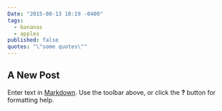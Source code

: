 ```yaml
---
Date: "2015-08-13 18:19 -0400"
tags: 
  - bananas
  - apples
published: false
quotes: "\"some quotes\""
---
```




## A New Post

Enter text in [Markdown](http://daringfireball.net/projects/markdown/). Use the toolbar above, or click the **?** button for formatting help.
